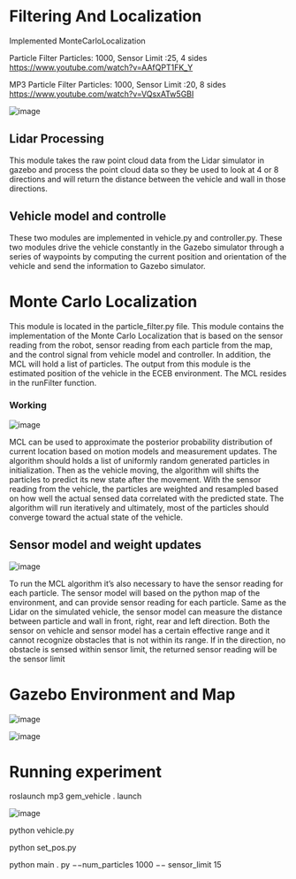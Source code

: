 # Filtering And Localization
Implemented MonteCarloLocalization

Particle Filter Particles: 1000, Sensor Limit :25, 4 sides
https://www.youtube.com/watch?v=AAfQPT1FK_Y

MP3 Particle Filter Particles: 1000, Sensor Limit :20, 8 sides
https://www.youtube.com/watch?v=VQsxATw5GBI

![image](https://user-images.githubusercontent.com/64373075/176821674-77c7fe33-ce2d-4028-abb4-685a75d74f48.png)

## Lidar Processing

This module takes the raw point cloud data from the Lidar simulator in gazebo and process the point cloud data so they be used to look at 4 or 8 directions and will return the distance between the vehicle and wall in those directions.

## Vehicle model and controlle
These two modules are implemented in vehicle.py and controller.py. These two modules drive the
vehicle constantly in the Gazebo simulator through a series of waypoints by computing the current position and orientation of the vehicle and send the information to Gazebo simulator.

 # Monte Carlo Localization
This module is located in the particle_filter.py file. This module contains the implementation of the Monte Carlo Localization that is based on the sensor reading from the robot, sensor reading from each particle from the map, and the control signal from vehicle model and controller. In addition, the MCL will hold a list of particles. The output from this module is the
estimated position of the vehicle in the ECEB environment. The MCL resides in the runFilter function.

### Working
![image](https://user-images.githubusercontent.com/64373075/176822525-1eb97460-9559-49f8-8605-8895b8028836.png)

MCL can be used to approximate the posterior probability distribution of current location based on motion models and measurement updates. The algorithm should holds a list of uniformly random generated particles in initialization. Then as the vehicle moving, the algorithm will shifts the particles to predict its new state after the movement. With the sensor reading from the vehicle, the particles are weighted and resampled based on how well the actual sensed data correlated with the predicted state. The algorithm will run iteratively and ultimately, most of the particles should converge toward the actual state of the vehicle.

 ## Sensor model and weight updates
 ![image](https://user-images.githubusercontent.com/64373075/176822764-8c0a8c2c-2de3-4801-b207-131aaee3bf9e.png)

To run the MCL algorithm it’s also necessary to have the sensor reading for each particle. The sensor model will based on the python map of the environment, and can provide sensor reading for each particle. Same as the Lidar on the simulated vehicle, the sensor model can measure the distance between particle and wall in front, right, rear and left direction.
 Both the sensor on vehicle and sensor model has a certain effective range and it cannot
recognize obstacles that is not within its range. If in the direction, no obstacle is sensed within sensor limit, the returned sensor reading will be the sensor limit

# Gazebo Environment and Map
![image](https://user-images.githubusercontent.com/64373075/176823251-c326428a-4984-4064-9cfc-bb19c666598d.png)

![image](https://user-images.githubusercontent.com/64373075/176823294-6df4c626-ce15-4b34-9844-2575eca8fa42.png)


# Running experiment
roslaunch mp3 gem_vehicle . launch

![image](https://user-images.githubusercontent.com/64373075/176823389-06a68cfa-e26f-48c3-bd3e-225a931fa8fe.png)

python vehicle.py

python set_pos.py

python main . py −−num_particles 1000 −− sensor_limit 15


